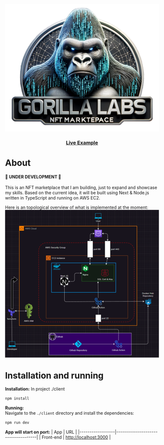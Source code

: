 [![Live Example](https://raw.githubusercontent.com/elarsaks/gorilla-labs/main/apps/client/public/assets/logo.png)](https://gorilla-labs.com/)

<h3 align="center">
  <a href="https://gorilla-labs.com/">Live Example</a>
</h3>

# About

#### 🚧 UNDER DEVELOPMENT 🚧 
This is an NFT marketplace that I am building, just to expand and showcase my skills. Based on the current idea, it will be built using Next & Node.js written in TypeScript and running on AWS EC2. 

Here is an topological overview of what is implemented at the moment:
![Architecture](https://raw.githubusercontent.com/elarsaks/gorilla-labs/main/docs/architecture/architecture.png)


# Installation and running

**Installation:**
In project ./client
```bash
npm install
```

**Running:**  
Navigate to the `./client` directory and install the dependencies:

```bash
npm run dev
```

**App will start on port:**
| App | URL |
|------------------|-------------------------------------|
| Front-end | [http://localhost:3000](http://localhost:3000) |


